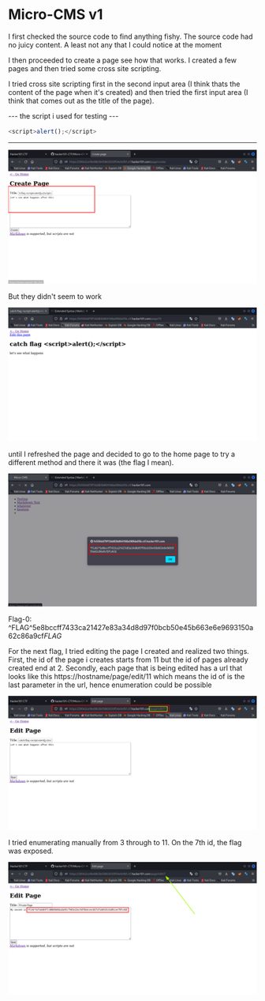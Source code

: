 # Micro-CMS v1

I first checked the source code to find anything fishy. The source code had no juicy content. A least not any that I could notice at the moment

I then proceeded to create a page see how that works. I created a few pages and then tried some cross site scripting.

I tried cross site scripting first in the second input area (I think thats the content of the page when it's created) and then tried the first input area (I think that comes out as the title of the page). 

--- the script i used for testing ---
```js
<script>alert();</script>
```
------------------------------------

![cross site scripting](img7.png)

But they didn't seem to work

![cross site scripting](img5.png)

until I refreshed the page and decided to go to the home page to try a different method and there it was (the flag I mean).

![flag-0](img6.png)

Flag-0: ^FLAG^5e8bccff7433ca21427e83a34d8d97f0bcb50e45b663e6e9693150a62c86a9cf$FLAG$

For the next flag, I tried editing the page I created and realized two things.
First, the id of the page i creates starts from 11 but the id of pages already created end at 2.
Secondly, each page that is being edited has a url that looks like this 
https://hostname/page/edit/11 which means the id of is the last parameter in the url, hence enumeration could be possible

![url](img8.png)

I tried enumerating manually from 3 through to 11. On the 7th id, the flag was exposed.

![flag-1](img9.png)

